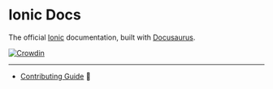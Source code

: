 # Ionic Docs

The official [Ionic](https://ionicframework.com) documentation, built with [Docusaurus](https://docusaurus.io/).

[![Crowdin](https://badges.crowdin.net/ionic-docs/localized.svg)](https://crowdin.com/project/ionic-docs)

---

- [Contributing Guide](./CONTRIBUTING.md) :flashlight:
<!-- - [Project Board](https://github.com/ionic-team/ionic-docs/projects/3) :pushpin: -->
